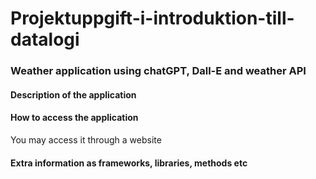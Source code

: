 # Projektuppgift-i-introduktion-till-datalogi

### Weather application using chatGPT, Dall-E and weather API

#### Description of the application

#### How to access the application

You may access it through a website

#### Extra information as frameworks, libraries, methods etc
